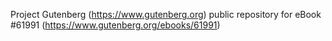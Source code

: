 Project Gutenberg (https://www.gutenberg.org) public repository for
eBook #61991 (https://www.gutenberg.org/ebooks/61991)
